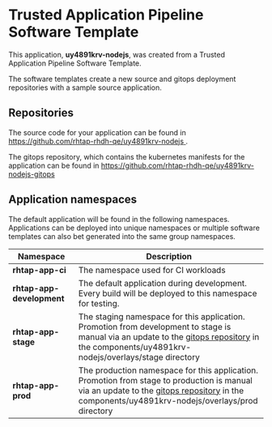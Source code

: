 # Trusted Application Pipeline Software Template

This application, **uy4891krv-nodejs**, was created from a Trusted Application Pipeline Software Template.

The software templates create a new source and gitops deployment repositories with a sample source application. 

## Repositories

The source code for your application can be found in [https://github.com/rhtap-rhdh-qe/uy4891krv-nodejs ](https://github.com/rhtap-rhdh-qe/uy4891krv-nodejs ).
 
The gitops repository, which contains the kubernetes manifests for the application can be found in 
[https://github.com/rhtap-rhdh-qe/uy4891krv-nodejs-gitops ](https://github.com/rhtap-rhdh-qe/uy4891krv-nodejs-gitops ) 

## Application namespaces 

The default application will be found in the following namespaces. Applications can be deployed into unique namespaces or multiple software templates can also bet generated into the same group namespaces.  

|  Namespace   |  Description   |  
| -------- | -------- |
| **rhtap-app-ci** | The namespace used for CI workloads |
| **rhtap-app-development** | The default application during development. Every build will be deployed to this namespace for testing. |
| **rhtap-app-stage** | The staging namespace for this application. Promotion from development to stage is manual via an update to the [gitops repository](https://github.com/rhtap-rhdh-qe/uy4891krv-nodejs-gitops ) in the components/uy4891krv-nodejs/overlays/stage directory |
| **rhtap-app-prod** | The production namespace for this application. Promotion from stage to production is manual via an update to the [gitops repository](https://github.com/rhtap-rhdh-qe/uy4891krv-nodejs-gitops ) in the components/uy4891krv-nodejs/overlays/prod directory |